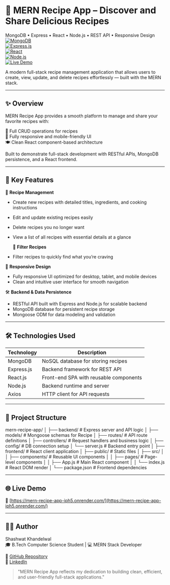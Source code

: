 # 🥘 MERN Recipe App – Discover and Share Delicious Recipes

MongoDB • Express • React • Node.js • REST API • Responsive Design  
[![MongoDB](https://img.shields.io/badge/MongoDB-47A248?style=flat&logo=mongodb&logoColor=white)](https://www.mongodb.com/)  
[![Express.js](https://img.shields.io/badge/Express.js-404D59?style=flat)](https://expressjs.com/)  
[![React](https://img.shields.io/badge/React-61DAFB?style=flat&logo=react&logoColor=black)](https://reactjs.org/)  
[![Node.js](https://img.shields.io/badge/Node.js-339933?style=flat&logo=node.js&logoColor=white)](https://nodejs.org/)  
[![Live Demo](https://img.shields.io/badge/Live%20Demo-00C853?style=flat&logo=heroku&logoColor=white)](https://mern-recipe-app-iph5.onrender.com/)

A modern full-stack recipe management application that allows users to create, view, update, and delete recipes effortlessly — built with the MERN stack.

---

## ✨ Overview

MERN Recipe App provides a smooth platform to manage and share your favorite recipes with:

🍳 Full CRUD operations for recipes  
📱 Fully responsive and mobile-friendly UI  
🍽️ Clean React component-based architecture  

Built to demonstrate full-stack development with RESTful APIs, MongoDB persistence, and a React frontend.

---

## 🔧 Key Features

📝 **Recipe Management**  
- Create new recipes with detailed titles, ingredients, and cooking instructions  
- Edit and update existing recipes easily  
- Delete recipes you no longer want  
- View a list of all recipes with essential details at a glance

  🔎 **Filter Recipes**  
- Filter recipes to quickly find what you’re craving  

📱 **Responsive Design**  
- Fully responsive UI optimized for desktop, tablet, and mobile devices  
- Clean and intuitive user interface for smooth navigation  

🛠️ **Backend & Data Persistence**  
- RESTful API built with Express and Node.js for scalable backend  
- MongoDB database for persistent recipe storage  
- Mongoose ODM for data modeling and validation  

---

## 🛠️ Technologies Used

| Technology | Description                            |
|------------|------------------------------------|
| MongoDB    | NoSQL database for storing recipes  |
| Express.js | Backend framework for REST API       |
| React.js   | Front-end SPA with reusable components |
| Node.js    | Backend runtime and server           |
| Axios      | HTTP client for API requests         |

---

## 📁 Project Structure

mern-recipe-app/
│
├── backend/ # Express server and API logic
│ ├── models/ # Mongoose schemas for Recipe
│ ├── routes/ # API route definitions
│ ├── controllers/ # Request handlers and business logic
│ ├── config/ # DB connection setup
│ └── server.js # Backend entry point
│
├── frontend/ # React client application
│ ├── public/ # Static files
│ ├── src/
│ │ ├── components/ # Reusable UI components
│ │ ├── pages/ # Page-level components
│ │ ├── App.js # Main React component
│ │ └── index.js # React DOM render
│ └── package.json # Frontend dependencies


---

## 🌐 Live Demo

🔗 [https://mern-recipe-app-iph5.onrender.com/](https://mern-recipe-app-iph5.onrender.com/)

---

## 🧑‍💻 Author

Shashwat Khandelwal  
🎓 B.Tech Computer Science Student | 💻 MERN Stack Developer

🔗 [GitHub Repository](https://github.com/SHASHWAT13244/MERN-RECIPE-APP)  
🔗 [LinkedIn](https://www.linkedin.com/in/shashwat-khandelwal-a0564532b/)

> "MERN Recipe App reflects my dedication to building clean, efficient, and user-friendly full-stack applications."
